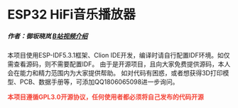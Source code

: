 # ESP32 HiFi音乐播放器
##### 作者：御坂晓岚     [B站视频介绍](https://space.bilibili.com/7040134)
本项目使用ESP-IDF5.3.1框架、Clion IDE开发，编译时请自行配置IDF环境。如仅需查看源码，则不需要配置IDF。
由于是开源项目，且向大家免费提供源码，本人会在能力和精力范围内为大家提供帮助。
如对代码有困惑，或者想获得3D打印模型、PCB、数据手册等，可添加QQ1806065098进一步询问。

<font class="text-color-1" color="#f44336">**本项目遵循GPL3.0开源协议，任何使用者都必须将自己发布的代码开源<u></u>**</font>
